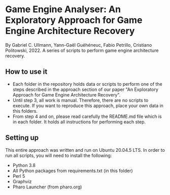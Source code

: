 # Game Engine Analyser: An Exploratory Approach for Game Engine Architecture Recovery
By Gabriel C. Ullmann, Yann-Gaël Guéhéneuc, Fabio Petrillo, Cristiano Politowski, 2022. A series of scripts to perform game engine architecture recovery.

## How to use it
- Each folder in the repository holds data or scripts to perform one of the steps described in the approach section of our paper "An Exploratory Approach for Game Engine Architecture Recovery".
- Until step 3, all work is manual. Therefore, there are no scripts to execute. If you want to reproduce this approach, place your own data in this folders.
- From step 4 and on, please read carefully the README.md file which is in each folder. It holds all instructions for performing each step.

## Setting up
This entire approach was written and run on Ubuntu 20.04.5 LTS. In order to run all scripts, you will need to install the following:
- Python 3.8
- All Python packages from requirements.txt (in this folder)
- Perl 5
- Graphviz
- Pharo Launcher (from pharo.org)